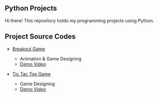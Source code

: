 ## Python Projects
Hi there!
This repository holds my programming projects using Python.

## Project Source Codes
* [Breakout Game](https://github.com/jenniferchiutw/python_projects/tree/main/breakout_game)
  * Animation & Game Designing 
  * [Demo Video](https://drive.google.com/file/d/1_fVvsKOvr4g5B26ml7op6q3qccLMAWEm/view?usp=sharing)

* [Tic Tac Toe Game](https://github.com/jenniferchiutw/python_projects/tree/main/tic_tac_toe)
  * Game Designing 
  * [Demo Video](https://drive.google.com/file/d/1nuPeZdHoxwLOtG01P7QmeC1GUiZMPtqc/view?usp=sharing)
